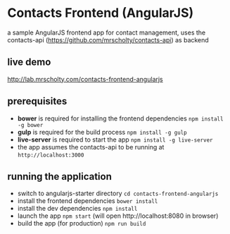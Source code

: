 # Contacts Frontend (AngularJS)
a sample AngularJS frontend app for contact management, uses
the contacts-api (https://github.com/mrscholty/contacts-api) as backend 

## live demo
http://lab.mrscholty.com/contacts-frontend-angularjs

## prerequisites
* **bower** is required for installing the frontend dependencies `npm install -g bower`
* **gulp** is required for the build process `npm install -g gulp` 
* **live-server** is required to start the app `npm install -g live-server` 
* the app assumes the contacts-api to be running at `http://localhost:3000`

## running the application
- switch to angularjs-starter directory `cd contacts-frontend-angularjs`
- install the frontend dependencies `bower install`
- install the dev dependencies `npm install` 
- launch the app `npm start` (will open http://localhost:8080 in browser)
- build the app (for production) `npm run build`
